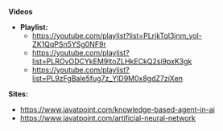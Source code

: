 __Videos__
- __Playlist:__
  - https://youtube.com/playlist?list=PLrjkTql3jnm_yol-ZK1QqPSn5YSg0NF9r
  - https://youtube.com/playlist?list=PLROvODCYkEM9ltoZLHkECkQ2si9pxK3gk
  - https://youtube.com/playlist?list=PL9zFgBale5fug7z_YlD9M0x8gdZ7ziXen

__Sites:__
- https://www.javatpoint.com/knowledge-based-agent-in-ai
- https://www.javatpoint.com/artificial-neural-network